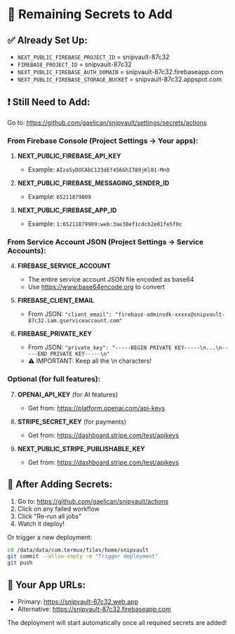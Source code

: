 # 🔐 Remaining Secrets to Add

## ✅ Already Set Up:
- `NEXT_PUBLIC_FIREBASE_PROJECT_ID` = snipvault-87c32
- `FIREBASE_PROJECT_ID` = snipvault-87c32  
- `NEXT_PUBLIC_FIREBASE_AUTH_DOMAIN` = snipvault-87c32.firebaseapp.com
- `NEXT_PUBLIC_FIREBASE_STORAGE_BUCKET` = snipvault-87c32.appspot.com

## ❗ Still Need to Add:

Go to: https://github.com/gaelican/snipvault/settings/secrets/actions

### From Firebase Console (Project Settings → Your apps):
1. **NEXT_PUBLIC_FIREBASE_API_KEY**
   - Example: `AIzaSyDOCAbC123dEf456GhI789jKl01-MnO`

2. **NEXT_PUBLIC_FIREBASE_MESSAGING_SENDER_ID**
   - Example: `65211879809`

3. **NEXT_PUBLIC_FIREBASE_APP_ID**
   - Example: `1:65211879909:web:3ae38ef1cdcb2e01fe5f0c`

### From Service Account JSON (Project Settings → Service Accounts):
4. **FIREBASE_SERVICE_ACCOUNT**
   - The entire service account JSON file encoded as base64
   - Use https://www.base64encode.org to convert

5. **FIREBASE_CLIENT_EMAIL**
   - From JSON: `"client_email": "firebase-adminsdk-xxxxx@snipvault-87c32.iam.gserviceaccount.com"`

6. **FIREBASE_PRIVATE_KEY**
   - From JSON: `"private_key": "-----BEGIN PRIVATE KEY-----\n...\n-----END PRIVATE KEY-----\n"`
   - ⚠️ IMPORTANT: Keep all the \n characters!

### Optional (for full features):
7. **OPENAI_API_KEY** (for AI features)
   - Get from: https://platform.openai.com/api-keys

8. **STRIPE_SECRET_KEY** (for payments)
   - Get from: https://dashboard.stripe.com/test/apikeys

9. **NEXT_PUBLIC_STRIPE_PUBLISHABLE_KEY**
   - Get from: https://dashboard.stripe.com/test/apikeys

## 🚀 After Adding Secrets:

1. Go to: https://github.com/gaelican/snipvault/actions
2. Click on any failed workflow
3. Click "Re-run all jobs"
4. Watch it deploy!

Or trigger a new deployment:
```bash
cd /data/data/com.termux/files/home/snipvault
git commit --allow-empty -m "Trigger deployment"
git push
```

## 📍 Your App URLs:
- Primary: https://snipvault-87c32.web.app
- Alternative: https://snipvault-87c32.firebaseapp.com

The deployment will start automatically once all required secrets are added!
